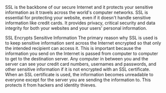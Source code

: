 SSL is the backbone of our secure Internet and it protects your sensitive information as it travels across the world's computer networks. SSL is essential for protecting your website, even if it doesn't handle sensitive information like credit cards. It provides privacy, critical security and data integrity for both your websites and your users' personal information.

SSL Encrypts Sensitive Information
The primary reason why SSL is used is to keep sensitive information sent across the Internet encrypted so that only the intended recipient can access it. This is important because the information you send on the Internet is passed from computer to computer to get to the destination server. Any computer in between you and the server can see your credit card numbers, usernames and passwords, and other sensitive information if it is not encrypted with an SSL certificate. When an SSL certificate is used, the information becomes unreadable to everyone except for the server you are sending the information to. This protects it from hackers and identity thieves.
